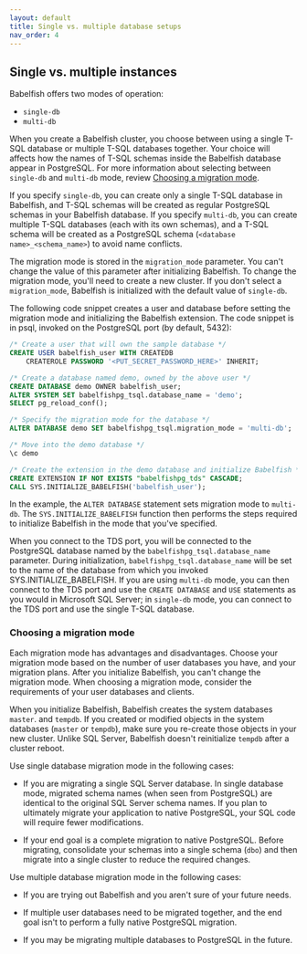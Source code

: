 ```yaml
---
layout: default
title: Single vs. multiple database setups
nav_order: 4
---
```

## Single vs. multiple instances

Babelfish offers two modes of operation:

- `single-db`
- `multi-db`

When you create a Babelfish cluster, you choose between using a single T-SQL database or multiple T-SQL databases together. Your choice will affects how the names of T-SQL schemas inside the Babelfish database appear in PostgreSQL. For more information about selecting between `single-db` and `multi-db` mode, review [Choosing a migration mode](https://babelfishpg.org/docs/installation/single-multiple/#choosing-a-migration-mode).

If you specify `single-db`, you can create only a single T-SQL database in Babelfish, and T-SQL schemas will be created as regular PostgreSQL schemas in your Babelfish database.  If you specify `multi-db`, you can create
multiple T-SQL databases (each with its own schemas), and a T-SQL schema will be created as a PostgreSQL schema (`<database name>_<schema_name>`) to avoid name conflicts.

The migration mode is stored in the `migration_mode` parameter. You can't change the value of this parameter after initializing Babelfish.  To change the migration mode, you'll need to create a new cluster. If you don't select a  `migration_mode`, Babelfish is initialized with the default value of `single-db`.

The following code snippet creates a user and database before setting the migration mode and initializing the Babelfish extension. The code snippet is in psql, invoked on the PostgreSQL port (by default, 5432):  

```sql
/* Create a user that will own the sample database */
CREATE USER babelfish_user WITH CREATEDB 
	CREATEROLE PASSWORD '<PUT_SECRET_PASSWORD_HERE>' INHERIT;

/* Create a database named demo, owned by the above user */
CREATE DATABASE demo OWNER babelfish_user;
ALTER SYSTEM SET babelfishpg_tsql.database_name = 'demo';
SELECT pg_reload_conf();

/* Specify the migration mode for the database */
ALTER DATABASE demo SET babelfishpg_tsql.migration_mode = 'multi-db';

/* Move into the demo database */
\c demo

/* Create the extension in the demo database and initialize Babelfish */
CREATE EXTENSION IF NOT EXISTS "babelfishpg_tds" CASCADE;
CALL SYS.INITIALIZE_BABELFISH('babelfish_user');
```

In the example, the `ALTER DATABASE` statement sets migration mode to `multi-db`. The `SYS.INITIALIZE_BABELFISH` function then performs the steps required to initialize Babelfish in the mode that you've specified.

When you connect to the TDS port, you will be connected to the PostgreSQL database named by the `babelfishpg_tsql.database_name` parameter. During initialization, `babelfishpg_tsql.database_name` will be set to the name of the database from which you invoked SYS.INITIALIZE_BABELFISH. If you are using `multi-db` mode, you can then connect to the TDS port and use the `CREATE DATABASE` and `USE` statements as you would in Microsoft SQL Server; in `single-db` mode, you can connect to the TDS port and use the single T-SQL database.


### Choosing a migration mode

Each migration mode has advantages and disadvantages. Choose your migration
mode based on the number of user databases you have, and your migration plans.
After you initialize Babelfish, you can't change the
migration mode. When choosing a migration mode, consider the requirements of
your user databases and clients.

When you initialize Babelfish, Babelfish creates the system databases
`master`. and `tempdb`.  If you created or modified objects in the
system databases (`master` or `tempdb`), make sure you re-create those objects
in your new cluster.  Unlike SQL Server, Babelfish doesn't reinitialize `tempdb`
after a cluster reboot.

Use single database migration mode in the following cases:

- If you are migrating a single SQL Server database. In single database mode,
  migrated schema names (when seen from PostgreSQL) are identical to the
  original SQL Server schema names.
  If you plan to ultimately migrate your application to native
  PostgreSQL, your SQL code will require fewer modifications.

- If your end goal is a complete migration to native PostgreSQL.  Before
  migrating, consolidate your schemas into a single schema (`dbo`) and then migrate
  into a single cluster to reduce the required changes.

Use multiple database migration mode in the following cases:

- If you are trying out Babelfish and you aren't sure of your future needs.

- If multiple user databases need to be migrated together, and the end goal isn't
  to perform a fully native PostgreSQL migration.

- If you may be migrating multiple databases to PostgreSQL in the future.
